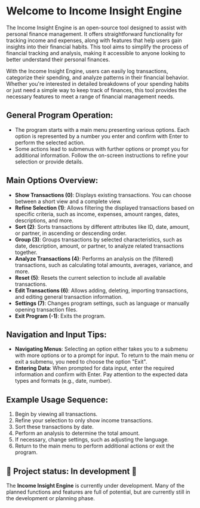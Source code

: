 # Welcome to Income Insight Engine

The Income Insight Engine is an open-source tool designed to assist with personal finance management. It offers straightforward functionality for tracking income and expenses, along with features that help users gain insights into their financial habits. This tool aims to simplify the process of financial tracking and analysis, making it accessible to anyone looking to better understand their personal finances.

With the Income Insight Engine, users can easily log transactions, categorize their spending, and analyze patterns in their financial behavior. Whether you're interested in detailed breakdowns of your spending habits or just need a simple way to keep track of finances, this tool provides the necessary features to meet a range of financial management needs.


## General Program Operation:
- The program starts with a main menu presenting various options. Each option is represented by a number you enter and confirm with Enter to perform the selected action.
- Some actions lead to submenus with further options or prompt you for additional information. Follow the on-screen instructions to refine your selection or provide details.

## Main Options Overview:
- **Show Transactions (0)**: Displays existing transactions. You can choose between a short view and a complete view.
- **Refine Selection (1)**: Allows filtering the displayed transactions based on specific criteria, such as income, expenses, amount ranges, dates, descriptions, and more.
- **Sort (2)**: Sorts transactions by different attributes like ID, date, amount, or partner, in ascending or descending order.
- **Group (3)**: Groups transactions by selected characteristics, such as date, description, amount, or partner, to analyze related transactions together.
- **Analyze Transactions (4)**: Performs an analysis on the (filtered) transactions, such as calculating total amounts, averages, variance, and more.
- **Reset (5)**: Resets the current selection to include all available transactions.
- **Edit Transactions (6)**: Allows adding, deleting, importing transactions, and editing general transaction information.
- **Settings (7)**: Changes program settings, such as language or manually opening transaction files.
- **Exit Program (-1)**: Exits the program.

## Navigation and Input Tips:
- **Navigating Menus**: Selecting an option either takes you to a submenu with more options or to a prompt for input. To return to the main menu or exit a submenu, you need to choose the option "Exit".
- **Entering Data**: When prompted for data input, enter the required information and confirm with Enter. Pay attention to the expected data types and formats (e.g., date, number).

## Example Usage Sequence:
1. Begin by viewing all transactions.
2. Refine your selection to only show income transactions.
3. Sort these transactions by date.
4. Perform an analysis to determine the total amount.
5. If necessary, change settings, such as adjusting the language.
6. Return to the main menu to perform additional actions or exit the program.


## 🚧 Project status: In development 🚧

The **Income Insight Engine** is currently under development. Many of the planned functions and features are full of potential, but are currently still in the development or planning phase.
